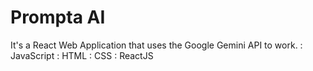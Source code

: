 # Prompta AI

It's a React Web Application that uses the Google Gemini API to work.
: JavaScript
: HTML
: CSS
: ReactJS
